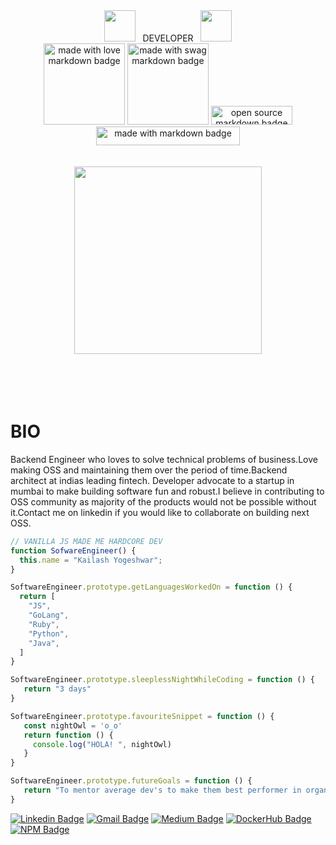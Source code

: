 <div align='center'>
<img src="https://user-images.githubusercontent.com/74038190/213844263-a8897a51-32f4-4b3b-b5c2-e1528b89f6f3.png" width="50px" /> &nbsp; DEVELOPER &nbsp;
<img src="https://user-images.githubusercontent.com/74038190/213844263-a8897a51-32f4-4b3b-b5c2-e1528b89f6f3.png" width="50px" />
<br/>
<img src="https://forthebadge.com/images/badges/built-with-love.svg" width="130" alt="made with love  markdown badge" >
<img src="https://forthebadge.com/images/badges/built-with-swag.svg" width="130" alt="made with swag markdown badge">
<img src="https://forthebadge.com/images/badges/open-source.svg" width="130" height="30" alt="open source  markdown badge">
<br/>
<img src="https://forthebadge.com/images/badges/made-with-markdown.svg" width="230" height="30" alt="made with markdown badge">
<br/>
<br/>
<br/>

<div align="center">
<img src="https://user-images.githubusercontent.com/74038190/212746035-d5c61762-973c-44c0-aec7-887f3b7690e3.gif" width="300">
</div>
<br/>
<br/><br/>
<br/>
</div>

<h1> BIO </h1>

<p>
       Backend Engineer who loves to solve technical problems of business.Love making OSS and maintaining them over the period of time.Backend architect at indias leading fintech. Developer advocate to a startup in mumbai to make building software fun and robust.I believe in contributing to OSS community as majority of the products would not be possible without it.Contact me on linkedin if you would like to collaborate on building next OSS.
</p>

```javascript
// VANILLA JS MADE ME HARDCORE DEV
function SofwareEngineer() {
  this.name = "Kailash Yogeshwar";
}

SoftwareEngineer.prototype.getLanguagesWorkedOn = function () {
  return [
    "JS",
    "GoLang",
    "Ruby",
    "Python",
    "Java",
  ]
}

SoftwareEngineer.prototype.sleeplessNightWhileCoding = function () {
   return "3 days"
}

SoftwareEngineer.prototype.favouriteSnippet = function () {
   const nightOwl = 'o_o'
   return function () {
     console.log("HOLA! ", nightOwl)
   }
}

SoftwareEngineer.prototype.futureGoals = function () {
   return "To mentor average dev's to make them best performer in organization"
}
```
[![Linkedin Badge](https://img.shields.io/badge/-kailash.yogeshwar-blue?style=flat-square&logo=Linkedin&logoColor=white&link=https://www.linkedin.com/in/kailash.yogeshwar/)](https://www.linkedin.com/in/kailash.yogeshwar/)
[![Gmail Badge](https://img.shields.io/badge/-kailashyogeshwar85@gmail.com-c14438?style=flat-square&logo=Gmail&logoColor=white&link=mailto:kailashyogeshwar85@gmail.com)](mailto:kailashyogeshwar85@gmail.com)
[![Medium Badge](https://img.shields.io/badge/-kailash.yogeshwar-black?style=flat-square&logo=Medium&logoColor=white&link=https://kailashyogeshwar.medium.com/)](https://kailashyogeshwar.medium.com/)
[![DockerHub Badge](https://img.shields.io/badge/-lucifer8591-blue?style=flat-square&logo=Docker&logoColor=white&link=https://hub.docker.com/u/lucifer8591)](https://hub.docker.com/u/lucifer8591)
[![NPM Badge](https://img.shields.io/badge/-kailash.yogeshwar-red?style=flat-square&logo=Npm&logoColor=white&link=https://www.npmjs.com/~kailash.yogeshwar)](https://www.npmjs.com/~kailash.yogeshwar)
       
